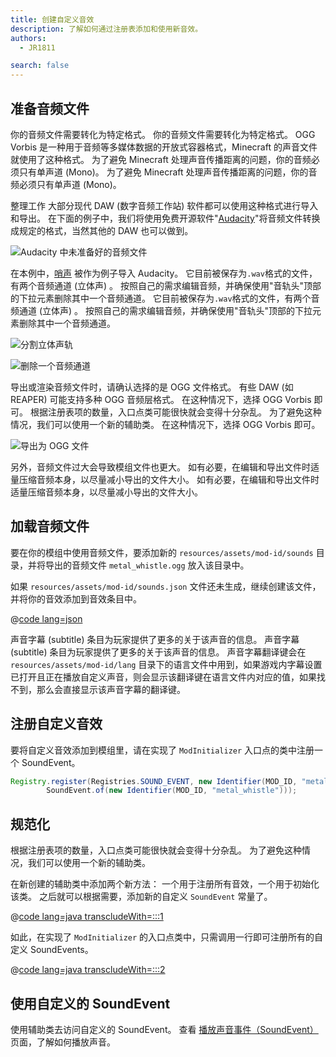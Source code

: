 ```yaml
---
title: 创建自定义音效
description: 了解如何通过注册表添加和使用新音效。
authors:
  - JR1811

search: false
---
```


## 准备音频文件

你的音频文件需要转化为特定格式。 你的音频文件需要转化为特定格式。 OGG Vorbis 是一种用于音频等多媒体数据的开放式容器格式，Minecraft 的声音文件就使用了这种格式。 为了避免 Minecraft 处理声音传播距离的问题，你的音频必须只有单声道 (Mono)。 为了避免 Minecraft 处理声音传播距离的问题，你的音频必须只有单声道 (Mono)。

整理工作 大部分现代 DAW (数字音频工作站) 软件都可以使用这种格式进行导入和导出。 在下面的例子中，我们将使用免费开源软件"[Audacity](https://www.audacityteam.org/)"将音频文件转换成规定的格式，当然其他的 DAW 也可以做到。

![Audacity 中未准备好的音频文件](/assets/develop/sounds/custom_sounds_0.png)

在本例中，[哨声](https://freesound.org/people/strongbot/sounds/568995/) 被作为例子导入 Audacity。 它目前被保存为`.wav`格式的文件，有两个音频通道 (立体声) 。 按照自己的需求编辑音频，并确保使用"音轨头"顶部的下拉元素删除其中一个音频通道。 它目前被保存为`.wav`格式的文件，有两个音频通道 (立体声) 。 按照自己的需求编辑音频，并确保使用"音轨头"顶部的下拉元素删除其中一个音频通道。

![分割立体声轨](/assets/develop/sounds/custom_sounds_1.png)

![删除一个音频通道](/assets/develop/sounds/custom_sounds_2.png)

导出或渲染音频文件时，请确认选择的是 OGG 文件格式。 有些 DAW (如 REAPER) 可能支持多种 OGG 音频层格式。 在这种情况下，选择 OGG Vorbis 即可。 根据注册表项的数量，入口点类可能很快就会变得十分杂乱。 为了避免这种情况，我们可以使用一个新的辅助类。 在这种情况下，选择 OGG Vorbis 即可。

![导出为 OGG 文件](/assets/develop/sounds/custom_sounds_3.png)

另外，音频文件过大会导致模组文件也更大。 如有必要，在编辑和导出文件时适量压缩音频本身，以尽量减小导出的文件大小。 如有必要，在编辑和导出文件时适量压缩音频本身，以尽量减小导出的文件大小。

## 加载音频文件

要在你的模组中使用音频文件，要添加新的 `resources/assets/mod-id/sounds` 目录，并将导出的音频文件 `metal_whistle.ogg` 放入该目录中。

如果 `resources/assets/mod-id/sounds.json` 文件还未生成，继续创建该文件，并将你的音效添加到音效条目中。

@[code lang=json](@/reference/latest/src/main/resources/assets/example-mod/sounds.json)

声音字幕 (subtitle) 条目为玩家提供了更多的关于该声音的信息。 声音字幕 (subtitle) 条目为玩家提供了更多的关于该声音的信息。 声音字幕翻译键会在 `resources/assets/mod-id/lang` 目录下的语言文件中用到，如果游戏内字幕设置已打开且正在播放自定义声音，则会显示该翻译键在语言文件内对应的值，如果找不到，那么会直接显示该声音字幕的翻译键。

## 注册自定义音效

要将自定义音效添加到模组里，请在实现了 `ModInitializer` 入口点的类中注册一个 SoundEvent。

```java
Registry.register(Registries.SOUND_EVENT, new Identifier(MOD_ID, "metal_whistle"),
        SoundEvent.of(new Identifier(MOD_ID, "metal_whistle")));
```

## 规范化

根据注册表项的数量，入口点类可能很快就会变得十分杂乱。 为了避免这种情况，我们可以使用一个新的辅助类。

在新创建的辅助类中添加两个新方法： 一个用于注册所有音效，一个用于初始化该类。 之后就可以根据需要，添加新的自定义 `SoundEvent` 常量了。

@[code lang=java transcludeWith=:::1](@/reference/latest/src/main/java/com/example/docs/sound/CustomSounds.java)

如此，在实现了 `ModInitializer` 的入口点类中，只需调用一行即可注册所有的自定义 SoundEvents。

@[code lang=java transcludeWith=:::2](@/reference/latest/src/main/java/com/example/docs/sound/ExampleModSounds.java)

## 使用自定义的 SoundEvent

使用辅助类去访问自定义的 SoundEvent。 查看 [播放声音事件（SoundEvent）](./using-sounds) 页面，了解如何播放声音。
